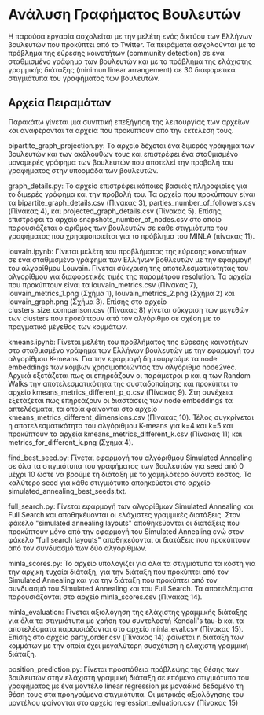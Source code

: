 # Ανάλυση Γραφήματος Βουλευτών
Η παρούσα εργασία ασχολείται με την μελέτη ενός δικτύου των Ελλήνων βουλευτών που προκύπτει από το Twitter. Τα πειράματα ασχολούνται με το πρόβλημα της εύρεσης κοινοτήτων (community detection) σε ένα σταθμισμένο γράφημα των βουλευτών και με το πρόβλημα της ελάχιστης γραμμικής διάταξης (minimun linear arrangement) σε 30 διαφορετικά στιγμιότυπα του γραφήματος των βουλευτών. 


## Αρχεία Πειραμάτων
Παρακάτω γίνεται μια συνπτική επεξήγηση της λειτουργίας των αρχείων και αναφέρονται τα αρχεία που προκύπτουν από την εκτέλεση τους.


bipartite_graph_projection.py:  Το αρχείο δέχεται ένα διμερές γράφημα των βουλευτών και των ακόλουθων τους και επιστρέφει ένα σταθμισμένο μονομερές γράφημα των βουλευτών που αποτελεί την προβολή του γραφήματος στην υποομάδα των βουλευτών.

graph_details.py: Το αρχείο επιστρέφει κάποιες βασικές πληροφιρίες για το διμερές γράφημα και την προβολή του. Τα αρχεία που προκύπτουν είναι τα bipartite_graph_details.csv (Πίνακας 3), parties_number_of_followers.csv (Πίνακας 4), και projected_graph_details.csv (Πίνακας 5). Επίσης, επιστρέφει το αρχείο snapshots_number_of_nodes.csv στο οποίο παρουσιάζεται ο αριθμός των βουλευτών σε κάθε στιγμιότυπο του γραφήματος που χρησιμοποιείται για το πρόβλημα του MINLA (πίνακας 11).

louvain.ipynb: Γίνεται μελέτη του προβλήματος της εύρεσης κοινοτήτων σε ένα σταθμισμένο γράφημα των Ελλήνων βοθλευτών με την εφαρμογή του αλγορίθμου Louvain. Γίνεται σύκγριση της αποτελεσματικότητας του αλγορίθμου για διαφορετικές τιμές της παραμέτρου resolution. Τα αρχεία που προκύπτουν είναι τα louvain_metrics.csv (Πίνακας 7), louvain_metrics_1.png (Σχήμα 1), louvain_metrics_2.png (Σχήμα 2) και louvain_graph.png (Σχήμα 3). Επίσης στο αρχείο clusters_size_comparison.csv (Πίνακας 8) γίνεται σύκγριση των μεγεθών των clusters που προκύπτουν από τον αλγόριθμο σε σχέση με το πραγματικό μέγεθος των κομμάτων.

kmeans.ipynb: Γίνεται μελέτη του προβλήματος της εύρεσης κοινοτήτων στο σταθμισμένο γράφημα των Ελλήνων βουλευτών με την εφαρμογή του αλγορίθμου K-means. Για την εφαρμογή δημιουργούμε τα node embeddings των κόμβων χρησιμοποιώντας τον αλγόριθμο node2vec. Αρχικά εξετάζεται πως οι επηρεάζουν οι παράμετροι p και q των Random Walks την αποτελεσματικότητα της συσταδοποίησης και προκύπτει το αρχείο kmeans_metrics_different_p_q.csv (Πίνακας 9). Στη συνέχεια εξετάζεται πως επηρεάζουν οι διαστάσεις των node embeddings τα απτελέσματα, τα οποία φαίνονται στο αρχείο kmeans_metrics_different_dimensions.csv (Πίνακας 10). Τέλος συγκρίνεται η αποτελεσματικότητα του αλγόριθμου K-means για k=4 και k=5 και προκύπτουν τα αρχεία kmeans_metrics_different_k.csv (Πίνακας 11) και metrics_for_different_k.png (Σχήμα 4).

find_best_seed.py: Γίνεται εφαρμογή του αλγόριθμου Simulated Annealing σε όλα τα στιγμιότυπα του γραφήματος των βουλευτών για seed από 0 μέχρι 10 ώστε να βρούμε τη διάταξη με το χαμηλότερο δυνατό κόστος. Το καλύτερο seed για κάθε στιγμιότυπο αποηκεύεται στο αρχείο simulated_annealing_best_seeds.txt.

full_search.py: Γίνεται εφαρμογή των αλγορίθμων Simulated Annealing και Full Search και αποθηκέυονται οι ελάχιστες γραμμικές διατάξεις. Στον φάκελο "simulated annealing layouts" αποθηκεύονται οι διατάξεις που προκύπτουν μόνο από την εφαρμογή του Simulated Annealing ενώ στον φάκελο "full search layouts" αποθηκεύονται οι διατάξεις που προκύπτουν από τον συνδυασμό των δύο αλγορίθμων.

minla_scores.py: To αρχείο υπολογίζει για όλα τα στιγμιότυπα τα κόστη για την αρχική τυχαία διάταξη, για την διάταξη που προκύπτει από τον Simulated Annealing και για την διάταξη που προκύπτει από τον συνδυασμό του Simulated Annealing και του Full Search. Τα αποτελέσματα παρουσιάζονται στο αρχείο minla_scores.csv (Πίνακας 14).

minla_evaluation: Γίνεται αξιολόγηση της ελάχιστης γραμμικής διάταξης για όλα τα στιγμιότυπα με χρήση του συντελεστή Kendall's tau-b και τα αποτελέσματα παρουσιάζονται στο αρχείο minla_eval.csv (Πίνακας 15). Επίσης στο αρχείο party_order.csv (Πίνακας 14) φαίνεται η διάταξη των κομμάτων με την οποία έχει μεγαλύτερη συσχέτιση η ελάχιστη γραμμική διάταξη.

position_prediction.py: Γίνεται προσπάθεια πρόβλεψης της θέσης των βουλευτών στην ελάχιστη γραμμική διάταξη σε επόμενο στιγμιότυπο του γραφήματος με ένα μοντέλο linear regression με μοναδικό δεδομένο τη θέση τους στα προηγούμενα στιγμιότυπα. Οι μετρικές αξιολόγησης του μοντέλου φαίνονται στο αρχείο regression_evluation.csv (Πίνακας 15)